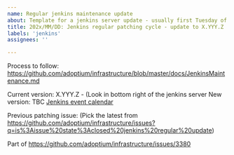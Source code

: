 ```yaml
---
name: Regular jenkins maintenance update
about: Template for a jenkins server update - usually first Tuesday of each month
title: 202x/MM/DD: Jenkins regular patching cycle - update to X.YYY.Z
labels: 'jenkins'
assignees: ''

---
```

Process to follow: https://github.com/adoptium/infrastructure/blob/master/docs/JenkinsMaintenance.md

Current version: X.YYY.Z - (Look in bottom right of the jenkins server
New version: TBC
[Jenkins event calendar](https://www.jenkins.io/events/#event-calendar)

Previous patching issue: (Pick the latest from https://github.com/adoptium/infrastructure/issues?q=is%3Aissue%20state%3Aclosed%20jenkins%20regular%20update)

Part of https://github.com/adoptium/infrastructure/issues/3380

